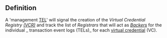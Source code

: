 ## Definition
A 'management [TEL](transaction-event-log)' will signal the creation of the _Virtual Credential Registry [(VCR)](VCR)_ and track the list of _Registrars_ that will act as _[Backers](backer)_ for the individual _ transaction event logs (TELs)_ for each [virtual credential](virtual-credential) (VC).